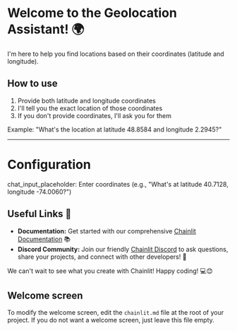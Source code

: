 # Welcome to the Geolocation Assistant! 🌍

I'm here to help you find locations based on their coordinates (latitude and longitude).

## How to use
1. Provide both latitude and longitude coordinates
2. I'll tell you the exact location of those coordinates
3. If you don't provide coordinates, I'll ask you for them

Example: "What's the location at latitude 48.8584 and longitude 2.2945?"

---
# Configuration
chat_input_placeholder: Enter coordinates (e.g., "What's at latitude 40.7128, longitude -74.0060?")

## Useful Links 🔗

- **Documentation:** Get started with our comprehensive [Chainlit Documentation](https://docs.chainlit.io) 📚
- **Discord Community:** Join our friendly [Chainlit Discord](https://discord.gg/k73SQ3FyUh) to ask questions, share your projects, and connect with other developers! 💬

We can't wait to see what you create with Chainlit! Happy coding! 💻😊

## Welcome screen

To modify the welcome screen, edit the `chainlit.md` file at the root of your project. If you do not want a welcome screen, just leave this file empty.
